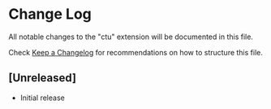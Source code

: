# Change Log

All notable changes to the "ctu" extension will be documented in this file.

Check [Keep a Changelog](http://keepachangelog.com/) for recommendations on how to structure this file.

## [Unreleased]

- Initial release